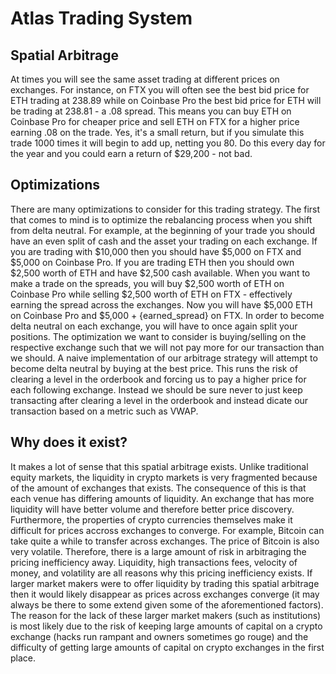 # Atlas Trading System
## Spatial Arbitrage
At times you will see the same asset trading at different prices on exchanges.
For instance, on FTX you will often see the best bid price for ETH trading
at 238.89 while on Coinbase Pro the best bid price for ETH will be trading at 238.81 - a .08 spread.
This means you can buy ETH on Coinbase Pro for cheaper price and sell ETH
on FTX for a higher price earning .08 on the trade. Yes, it's a small return, but if you simulate this
trade 1000 times it will begin to add up, netting you 80. Do this every day for the year and you could earn
a return of $29,200 - not bad.
## Optimizations
There are many optimizations to consider for this trading strategy. The first that comes to mind is to optimize
the rebalancing process when you shift from delta neutral. For example, at the beginning of your trade you should have
an even split of cash and the asset your trading on each exchange. If you are trading with $10,000 then you should have
$5,000 on FTX and $5,000 on Coinbase Pro. If you are trading ETH then you should own $2,500 worth of ETH and have $2,500
cash available. When you want to make a trade on the spreads, you will buy $2,500 worth of ETH on Coinbase Pro while selling
$2,500 worth of ETH on FTX - effectively earning the spread across the exchanges. Now you will have $5,000 ETH on Coinbase Pro
and $5,000 + {earned_spread} on FTX. In order to become delta neutral on each exchange, you will have to once again split your positions.
The optimization we want to consider is buying/selling on the respective exchange such that we will not pay more for our transaction
than we should. A naive implementation of our arbitrage strategy will attempt to become delta neutral by buying at the best price. This
runs the risk of clearing a level in the orderbook and forcing us to pay a higher price for each following exchange. Instead we should
be sure never to just keep transacting after clearing a level in the orderbook and instead dicate our transaction based on a metric
such as VWAP.
## Why does it exist?
It makes a lot of sense that this spatial arbitrage exists. Unlike traditional equity markets, the liquidity
in crypto markets is very fragmented because of the amount of exchanges that exists. The consequence of this 
is that each venue has differing amounts of liquidity. An exchange that has more liquidity will have better volume
and therefore better price discovery. Furthermore, the properties of crypto currencies themselves make it difficult
for prices accross exchanges to converge. For example, Bitcoin can take quite a while to transfer across exchanges.
The price of Bitcoin is also very volatile. Therefore, there is a large amount of risk in arbitraging the pricing
inefficiency away. Liquidity, high transactions fees, velocity of money, and volatility are all reasons why
this pricing inefficiency exists. If larger market makers were to offer liquidity by trading this spatial arbitrage
then it would likely disappear as prices across exchanges converge (it may always be there to some extend given some of
the aforementioned factors). The reason for the lack of these larger market makers (such as institutions) is most likely
due to the risk of keeping large amounts of capital on a crypto exchange (hacks run rampant and owners sometimes go rouge)
and the difficulty of getting large amounts of capital on  crypto exchanges in the first place.